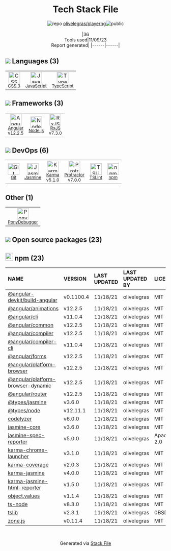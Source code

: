 <!--
--- Readme.md Snippet without images Start ---
## Tech Stack
olivelegras/playerng is built on the following main stack:
- [PonyDebugger](https://github.com/square/PonyDebugger) – Mobile Runtime Inspector
- [Jasmine](http://jasmine.github.io/) – Javascript Testing Framework
- [Node.js](http://nodejs.org/) – Frameworks (Full Stack)
- [JavaScript](https://developer.mozilla.org/en-US/docs/Web/JavaScript) – Languages
- [Karma](http://karma-runner.github.io/) – Browser Testing
- [TypeScript](http://www.typescriptlang.org) – Languages
- [Protractor](http://angular.github.io/protractor) – Javascript Testing Framework
- [RxJS](http://reactivex.io/rxjs/) – Concurrency Frameworks
- [Angular](https://angular.io) – Javascript MVC Frameworks
- [TSLint](https://github.com/palantir/tslint) – Code Review

Full tech stack [here](/techstack.md)
--- Readme.md Snippet without images End ---

--- Readme.md Snippet with images Start ---
## Tech Stack
olivelegras/playerng is built on the following main stack:
- <img width='25' height='25' src='https://img.stackshare.io/service/729/Logo.png' alt='PonyDebugger'/> [PonyDebugger](https://github.com/square/PonyDebugger) – Mobile Runtime Inspector
- <img width='25' height='25' src='https://img.stackshare.io/service/831/7c0b595409af531b9cdeb07f8c513e8b.png' alt='Jasmine'/> [Jasmine](http://jasmine.github.io/) – Javascript Testing Framework
- <img width='25' height='25' src='https://img.stackshare.io/service/1011/n1JRsFeB_400x400.png' alt='Node.js'/> [Node.js](http://nodejs.org/) – Frameworks (Full Stack)
- <img width='25' height='25' src='https://img.stackshare.io/service/1209/javascript.jpeg' alt='JavaScript'/> [JavaScript](https://developer.mozilla.org/en-US/docs/Web/JavaScript) – Languages
- <img width='25' height='25' src='https://img.stackshare.io/service/1420/TidYGd6a.png' alt='Karma'/> [Karma](http://karma-runner.github.io/) – Browser Testing
- <img width='25' height='25' src='https://img.stackshare.io/service/1612/bynNY5dJ.jpg' alt='TypeScript'/> [TypeScript](http://www.typescriptlang.org) – Languages
- <img width='25' height='25' src='https://img.stackshare.io/service/1754/protractor-logo1.png' alt='Protractor'/> [Protractor](http://angular.github.io/protractor) – Javascript Testing Framework
- <img width='25' height='25' src='https://img.stackshare.io/service/1796/984368.png' alt='RxJS'/> [RxJS](http://reactivex.io/rxjs/) – Concurrency Frameworks
- <img width='25' height='25' src='https://img.stackshare.io/service/3745/cb8U-gL6_400x400.jpg' alt='Angular'/> [Angular](https://angular.io) – Javascript MVC Frameworks
- <img width='25' height='25' src='https://img.stackshare.io/service/5561/303157.png' alt='TSLint'/> [TSLint](https://github.com/palantir/tslint) – Code Review

Full tech stack [here](/techstack.md)
--- Readme.md Snippet with images End ---
-->
<div align="center">

# Tech Stack File
![](https://img.stackshare.io/repo.svg "repo") [olivelegras/playerng](https://github.com/olivelegras/playerng)![](https://img.stackshare.io/public_badge.svg "public")
<br/><br/>
|36<br/>Tools used|11/09/23 <br/>Report generated|
|------|------|
</div>

## <img src='https://img.stackshare.io/languages.svg'/> Languages (3)
<table><tr>
  <td align='center'>
  <img width='36' height='36' src='https://img.stackshare.io/service/6727/css.png' alt='CSS 3'>
  <br>
  <sub><a href="https://developer.mozilla.org/en-US/docs/Web/CSS/CSS3">CSS 3</a></sub>
  <br>
  <sub></sub>
</td>

<td align='center'>
  <img width='36' height='36' src='https://img.stackshare.io/service/1209/javascript.jpeg' alt='JavaScript'>
  <br>
  <sub><a href="https://developer.mozilla.org/en-US/docs/Web/JavaScript">JavaScript</a></sub>
  <br>
  <sub></sub>
</td>

<td align='center'>
  <img width='36' height='36' src='https://img.stackshare.io/service/1612/bynNY5dJ.jpg' alt='TypeScript'>
  <br>
  <sub><a href="http://www.typescriptlang.org">TypeScript</a></sub>
  <br>
  <sub></sub>
</td>

</tr>
</table>

## <img src='https://img.stackshare.io/frameworks.svg'/> Frameworks (3)
<table><tr>
  <td align='center'>
  <img width='36' height='36' src='https://img.stackshare.io/service/3745/cb8U-gL6_400x400.jpg' alt='Angular'>
  <br>
  <sub><a href="https://angular.io">Angular</a></sub>
  <br>
  <sub>v12.2.5</sub>
</td>

<td align='center'>
  <img width='36' height='36' src='https://img.stackshare.io/service/1011/n1JRsFeB_400x400.png' alt='Node.js'>
  <br>
  <sub><a href="http://nodejs.org/">Node.js</a></sub>
  <br>
  <sub></sub>
</td>

<td align='center'>
  <img width='36' height='36' src='https://img.stackshare.io/service/1796/984368.png' alt='RxJS'>
  <br>
  <sub><a href="http://reactivex.io/rxjs/">RxJS</a></sub>
  <br>
  <sub>v7.3.0</sub>
</td>

</tr>
</table>

## <img src='https://img.stackshare.io/devops.svg'/> DevOps (6)
<table><tr>
  <td align='center'>
  <img width='36' height='36' src='https://img.stackshare.io/service/1046/git.png' alt='Git'>
  <br>
  <sub><a href="http://git-scm.com/">Git</a></sub>
  <br>
  <sub></sub>
</td>

<td align='center'>
  <img width='36' height='36' src='https://img.stackshare.io/service/831/7c0b595409af531b9cdeb07f8c513e8b.png' alt='Jasmine'>
  <br>
  <sub><a href="http://jasmine.github.io/">Jasmine</a></sub>
  <br>
  <sub></sub>
</td>

<td align='center'>
  <img width='36' height='36' src='https://img.stackshare.io/service/1420/TidYGd6a.png' alt='Karma'>
  <br>
  <sub><a href="http://karma-runner.github.io/">Karma</a></sub>
  <br>
  <sub>v5.1.0</sub>
</td>

<td align='center'>
  <img width='36' height='36' src='https://img.stackshare.io/service/1754/protractor-logo1.png' alt='Protractor'>
  <br>
  <sub><a href="http://angular.github.io/protractor">Protractor</a></sub>
  <br>
  <sub>v7.0.0</sub>
</td>

<td align='center'>
  <img width='36' height='36' src='https://img.stackshare.io/service/5561/303157.png' alt='TSLint'>
  <br>
  <sub><a href="https://github.com/palantir/tslint">TSLint</a></sub>
  <br>
  <sub></sub>
</td>

<td align='center'>
  <img width='36' height='36' src='https://img.stackshare.io/service/1120/lejvzrnlpb308aftn31u.png' alt='npm'>
  <br>
  <sub><a href="https://www.npmjs.com/">npm</a></sub>
  <br>
  <sub></sub>
</td>

</tr>
</table>

## Other (1)
<table><tr>
  <td align='center'>
  <img width='36' height='36' src='https://img.stackshare.io/service/729/Logo.png' alt='PonyDebugger'>
  <br>
  <sub><a href="https://github.com/square/PonyDebugger">PonyDebugger</a></sub>
  <br>
  <sub></sub>
</td>

</tr>
</table>


## <img src='https://img.stackshare.io/group.svg' /> Open source packages (23)</h2>

## <img width='24' height='24' src='https://img.stackshare.io/service/1120/lejvzrnlpb308aftn31u.png'/> npm (23)

|NAME|VERSION|LAST UPDATED|LAST UPDATED BY|LICENSE|VULNERABILITIES|
|:------|:------|:------|:------|:------|:------|
|[@angular-devkit/build-angular](https://www.npmjs.com/@angular-devkit/build-angular)|v0.1100.4|11/18/21|olivelegras |MIT|N/A|
|[@angular/animations](https://www.npmjs.com/@angular/animations)|v12.2.5|11/18/21|olivelegras |MIT|N/A|
|[@angular/cli](https://www.npmjs.com/@angular/cli)|v11.0.4|11/18/21|olivelegras |MIT|N/A|
|[@angular/common](https://www.npmjs.com/@angular/common)|v12.2.5|11/18/21|olivelegras |MIT|N/A|
|[@angular/compiler](https://www.npmjs.com/@angular/compiler)|v12.2.5|11/18/21|olivelegras |MIT|N/A|
|[@angular/compiler-cli](https://www.npmjs.com/@angular/compiler-cli)|v11.0.4|11/18/21|olivelegras |MIT|N/A|
|[@angular/forms](https://www.npmjs.com/@angular/forms)|v12.2.5|11/18/21|olivelegras |MIT|N/A|
|[@angular/platform-browser](https://www.npmjs.com/@angular/platform-browser)|v12.2.5|11/18/21|olivelegras |MIT|N/A|
|[@angular/platform-browser-dynamic](https://www.npmjs.com/@angular/platform-browser-dynamic)|v12.2.5|11/18/21|olivelegras |MIT|N/A|
|[@angular/router](https://www.npmjs.com/@angular/router)|v12.2.5|11/18/21|olivelegras |MIT|N/A|
|[@types/jasmine](https://www.npmjs.com/@types/jasmine)|v3.6.0|11/18/21|olivelegras |MIT|N/A|
|[@types/node](https://www.npmjs.com/@types/node)|v12.11.1|11/18/21|olivelegras |MIT|N/A|
|[codelyzer](https://www.npmjs.com/codelyzer)|v6.0.0|11/18/21|olivelegras |MIT|N/A|
|[jasmine-core](https://www.npmjs.com/jasmine-core)|v3.6.0|11/18/21|olivelegras |MIT|N/A|
|[jasmine-spec-reporter](https://www.npmjs.com/jasmine-spec-reporter)|v5.0.0|11/18/21|olivelegras |Apache-2.0|N/A|
|[karma-chrome-launcher](https://www.npmjs.com/karma-chrome-launcher)|v3.1.0|11/18/21|olivelegras |MIT|N/A|
|[karma-coverage](https://www.npmjs.com/karma-coverage)|v2.0.3|11/18/21|olivelegras |MIT|N/A|
|[karma-jasmine](https://www.npmjs.com/karma-jasmine)|v4.0.0|11/18/21|olivelegras |MIT|N/A|
|[karma-jasmine-html-reporter](https://www.npmjs.com/karma-jasmine-html-reporter)|v1.5.0|11/18/21|olivelegras |MIT|N/A|
|[object.values](https://www.npmjs.com/object.values)|v1.1.4|11/18/21|olivelegras |MIT|N/A|
|[ts-node](https://www.npmjs.com/ts-node)|v8.3.0|11/18/21|olivelegras |MIT|N/A|
|[tslib](https://www.npmjs.com/tslib)|v2.3.1|11/18/21|olivelegras |0BSD|N/A|
|[zone.js](https://www.npmjs.com/zone.js)|v0.11.4|11/18/21|olivelegras |MIT|N/A|

<br/>
<div align='center'>

Generated via [Stack File](https://github.com/apps/stack-file)
